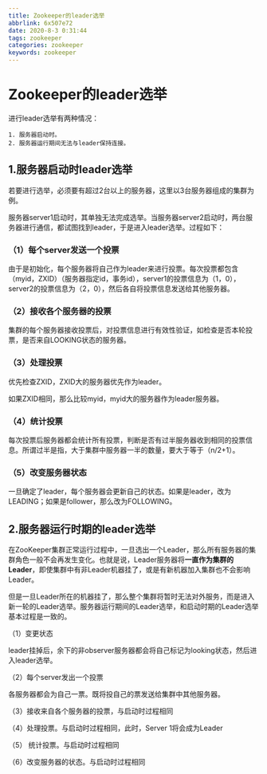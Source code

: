 ```yaml
---
title: Zookeeper的leader选举
abbrlink: 6x507e72
date: 2020-8-3 0:31:44
tags: zookeeper
categories: zookeeper
keywords: zookeeper
---
```

# Zookeeper的leader选举

进行leader选举有两种情况：

```
1. 服务器启动时。
2. 服务器运行期间无法与leader保持连接。
```

## 1.服务器启动时leader选举

若要进行选举，必须要有超过2台以上的服务器，这里以3台服务器组成的集群为例。

服务器server1启动时，其单独无法完成选举。当服务器server2启动时，两台服务器进行通信，都试图找到leader，于是进入leader选举。过程如下：

### （1）每个server发送一个投票

由于是初始化，每个服务器将自己作为leader来进行投票。每次投票都包含（myid，ZXID）（服务器指定id，事务id），server1的投票信息为（1，0），server2的投票信息为（2，0），然后各自将投票信息发送给其他服务器。

### （2）接收各个服务器的投票

集群的每个服务器接收投票后，对投票信息进行有效性验证，如检查是否本轮投票，是否来自LOOKING状态的服务器。

### （3）处理投票

优先检查ZXID，ZXID大的服务器优先作为leader。

如果ZXID相同，那么比较myid，myid大的服务器作为leader服务器。

### （4）统计投票

每次投票后服务器都会统计所有投票，判断是否有过半服务器收到相同的投票信息。所谓过半是指，大于集群中服务器一半的数量，要大于等于（n/2+1）。

### （5）改变服务器状态

一旦确定了leader，每个服务器会更新自己的状态。如果是leader，改为LEADING；如果是follower，那么改为FOLLOWING。

## 2.服务器运行时期的leader选举

在ZooKeeper集群正常运行过程中，一旦选出一个Leader，那么所有服务器的集群角色一般不会再发生变化。也就是说，Leader服务器将**一直作为集群的Leader**，即使集群中有非Leader机器挂了，或是有新机器加入集群也不会影响Leader。

但是一旦Leader所在的机器挂了，那么整个集群将暂时无法对外服务，而是进入新一轮的Leader选举。服务器运行期间的Leader选举，和启动时期的Leader选举基本过程是一致的。

（1）变更状态

leader挂掉后，余下的非observer服务器都会将自己标记为looking状态，然后进入leader选举。

（2）每个server发出一个投票

各服务器都会为自己一票。既将投自己的票发送给集群中其他服务器。

（3）接收来自各个服务器的投票，与启动时过程相同

（4）处理投票。与启动时过程相同，此时，Server 1将会成为Leader

（5） 统计投票。与启动时过程相同

（6）改变服务器的状态。与启动时过程相同